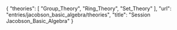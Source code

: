 {
    "theories": [
        "Group_Theory",
        "Ring_Theory",
        "Set_Theory"
    ],
    "url": "entries/jacobson_basic_algebra/theories",
    "title": "Session Jacobson_Basic_Algebra"
}
